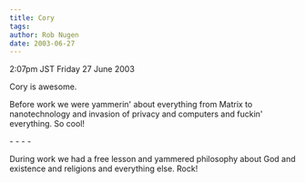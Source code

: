 ```yaml
---
title: Cory
tags: 
author: Rob Nugen
date: 2003-06-27
---
```


<p class=date>2:07pm JST Friday 27 June 2003</p>

<p>Cory is awesome.</p>

<p>Before work we were yammerin' about everything from Matrix to
nanotechnology and invasion of privacy and computers and fuckin'
everything.  So cool!</p>

<p>- - - -</p>

<p>During work we had a free lesson and yammered philosophy about God
and existence and religions and everything else.   Rock!</p>
